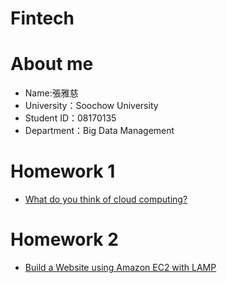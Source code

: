 # Fintech
# About me
* Name:張雅慈
* University：Soochow University
* Student ID：08170135
* Department：Big Data Management

# Homework 1
* [What do you think of cloud computing?](https://github.com/zyaci/Fintech/tree/main/HW1)

# Homework 2
* [Build a Website using Amazon EC2 with LAMP](https://github.com/zyaci/Fintech/tree/main/HW2)
